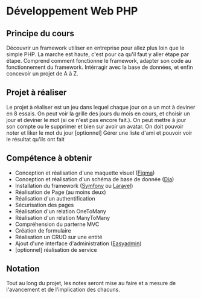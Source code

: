 # Développement Web PHP

## Principe du cours

Découvrir un framework utiliser en entreprise pour allez plus loin que le simple PHP. La marche est haute, c'est pour ca qu'il faut y aller étape par étape.
Comprend comment fonctionne le framework, adapter son code au fonctionnement du framework. Intérragir avec la base de données, et enfin concevoir un projet de A à Z.

## Projet à réaliser

Le projet à réaliser est un jeu dans lequel chaque jour on a un mot à deviner en 8 essais.
On peut voir la grille des jours du mois en cours, et choisir un jour et deviner le mot (si ce n'est pas encore fait.).
On peut mettre à jour son compte ou le supprimer et bien sur avoir un avatar.
On doit pouvoir noter et liker le mot du jour
[optionnel] Gérer une liste d'ami et pouvoir voir le résultat qu'ils ont fait

## Compétence à obtenir

- Conception et réalisation d'une maquette visuel ([Figma](https://www.figma.com/fr/))
- Conception et réalisation d'un schéma de base de donnée ([Dia](http://dia-installer.de/index.html.fr))
- Installation du framework ([Symfony](https://symfony.com/) ou [Laravel](https://laravel.com/))
- Réalisation de Page (au moins deux)
- Réalisation d'un authentification
- Sécurisation des pages
- Réalisation d'un relation OneToMany
- Réalisation d'un relation ManyToMany
- Compréhension du parterne MVC
- Création de formulaire
- Réalisation un CRUD sur une entité
- Ajout d'une interface d'administration ([Easyadmin](https://github.com/EasyCorp/EasyAdminBundle))
- [optionnel] réalisation de service

## Notation

Tout au long du projet, les notes seront mise au faire et a mesure de l'avancement et de l'implication des chacuns.